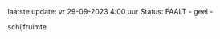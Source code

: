 laatste update: 
vr 29-09-2023  4:00   uur 
Status: FAALT - geel - 
<div class="service Y">schijfruimte</div>